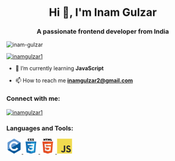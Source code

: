 <h1 align="center">Hi 👋, I'm Inam Gulzar</h1>
<h3 align="center">A passionate frontend developer from India</h3>

<p align="left"> <img src="https://komarev.com/ghpvc/?username=inam-gulzar&label=Profile%20views&color=0e75b6&style=flat" alt="inam-gulzar" /> </p>

<p align="left"> <a href="https://twitter.com/inamgulzar1" target="blank"><img src="https://img.shields.io/twitter/follow/inamgulzar1?logo=twitter&style=for-the-badge" alt="inamgulzar1" /></a> </p>

- 🌱 I’m currently learning **JavaScript**

- 📫 How to reach me **inamgulzar2@gmail.com**

<h3 align="left">Connect with me:</h3>
<p align="left">
<a href="https://twitter.com/inamgulzar1" target="blank"><img align="center" src="https://raw.githubusercontent.com/rahuldkjain/github-profile-readme-generator/master/src/images/icons/Social/twitter.svg" alt="inamgulzar1" height="30" width="40" /></a>
</p>

<h3 align="left">Languages and Tools:</h3>
<p align="left"> <a href="https://www.cprogramming.com/" target="_blank" rel="noreferrer"> <img src="https://raw.githubusercontent.com/devicons/devicon/master/icons/c/c-original.svg" alt="c" width="40" height="40"/> </a> <a href="https://www.w3schools.com/css/" target="_blank" rel="noreferrer"> <img src="https://raw.githubusercontent.com/devicons/devicon/master/icons/css3/css3-original-wordmark.svg" alt="css3" width="40" height="40"/> </a> <a href="https://www.w3.org/html/" target="_blank" rel="noreferrer"> <img src="https://raw.githubusercontent.com/devicons/devicon/master/icons/html5/html5-original-wordmark.svg" alt="html5" width="40" height="40"/> </a> <a href="https://developer.mozilla.org/en-US/docs/Web/JavaScript" target="_blank" rel="noreferrer"> <img src="https://raw.githubusercontent.com/devicons/devicon/master/icons/javascript/javascript-original.svg" alt="javascript" width="40" height="40"/> </a> </p>

